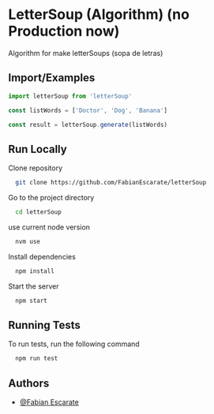 # LetterSoup (Algorithm) (no Production now)

Algorithm for make letterSoups (sopa de letras)


## Import/Examples

```Javascript
import letterSoup from 'letterSoup'

const listWords = ['Doctor', 'Dog', 'Banana']

const result = letterSoup.generate(listWords)
```


## Run Locally

Clone repository

```bash
  git clone https://github.com/FabianEscarate/letterSoup
```

Go to the project directory

```bash
  cd letterSoup
```

use current node version

```bash
  nvm use
```

Install dependencies

```bash
  npm install
```

Start the server

```bash
  npm start
```


## Running Tests

To run tests, run the following command

```bash
  npm run test
```


## Authors

- [@Fabian Escarate](https://www.github.com/FabianEscarate)

